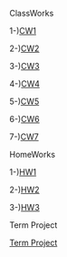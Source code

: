 

ClassWorks

1-)[CW1](https://atahanata.github.io/AutomataWorks/NFA%20and%20DFA%20for%20(1_0)_00.htm)

2-)[CW2](https://atahanata.github.io/AutomataWorks/DFA1.html)

3-)[CW3](https://atahanata.github.io/AutomataWorks/RegExp.html)

4-)[CW4](https://atahanata.github.io/AutomataWorks/CFG1.html)

5-)[CW5](https://atahanata.github.io/AutomataWorks/CW5/Expression.html)

6-)[CW6](https://atahanata.github.io/AutomataWorks/PDA1.html)

7-)[CW7](https://atahanata.github.io/AutomataWorks/microJ/microJ3.html)


HomeWorks

1-)[HW1](https://atahanata.github.io/AutomataWorks/RegExpHW.html)

2-)[HW2](https://atahanata.github.io/AutomataWorks/HW2/Expression.html)

3-)[HW3](https://atahanata.github.io/AutomataWorks/HW3/microJ1.html)



Term Project

[Term Project](https://atahanata.github.io/AutomataWorks/AutomataProject/index.html)

